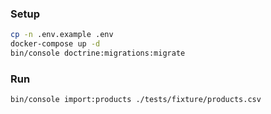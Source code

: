 ### Setup
```sh
cp -n .env.example .env
docker-compose up -d
bin/console doctrine:migrations:migrate
```
### Run
```sh
bin/console import:products ./tests/fixture/products.csv
```
